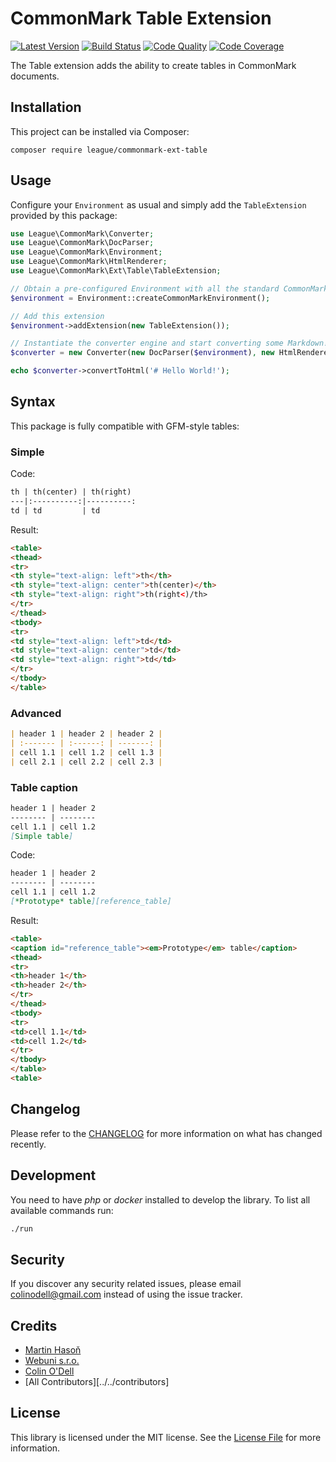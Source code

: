 CommonMark Table Extension
==========================

[![Latest Version](https://img.shields.io/packagist/v/league/commonmark-ext-table.svg?style=flat-square)](https://packagist.org/packages/league/commonmark-ext-table)
[![Build Status](https://img.shields.io/travis/thephpleague/commonmark-ext-table.svg?style=flat-square)](https://travis-ci.org/thephpleague/commonmark-ext-table)
[![Code Quality](https://img.shields.io/scrutinizer/g/thephpleague/commonmark-ext-table.svg?style=flat-square)](https://scrutinizer-ci.com/g/thephpleague/commonmark-ext-table/code-structure)
[![Code Coverage](https://img.shields.io/scrutinizer/coverage/g/thephpleague/commonmark-ext-table.svg?style=flat-square)](https://scrutinizer-ci.com/g/thephpleague/commonmark-ext-table)

The Table extension adds the ability to create tables in CommonMark documents.

Installation
------------

This project can be installed via Composer:

    composer require league/commonmark-ext-table

Usage
-----

Configure your `Environment` as usual and simply add the `TableExtension` provided by this package:

```php
use League\CommonMark\Converter;
use League\CommonMark\DocParser;
use League\CommonMark\Environment;
use League\CommonMark\HtmlRenderer;
use League\CommonMark\Ext\Table\TableExtension;

// Obtain a pre-configured Environment with all the standard CommonMark parsers/renderers ready-to-go
$environment = Environment::createCommonMarkEnvironment();

// Add this extension
$environment->addExtension(new TableExtension());

// Instantiate the converter engine and start converting some Markdown!
$converter = new Converter(new DocParser($environment), new HtmlRenderer($environment));

echo $converter->convertToHtml('# Hello World!');
```

Syntax
------

This package is fully compatible with GFM-style tables:

### Simple

Code:
```markdown
th | th(center) | th(right)
---|:----------:|----------:
td | td         | td
```

Result:
```html
<table>
<thead>
<tr>
<th style="text-align: left">th</th>
<th style="text-align: center">th(center)</th>
<th style="text-align: right">th(right<)/th>
</tr>
</thead>
<tbody>
<tr>
<td style="text-align: left">td</td>
<td style="text-align: center">td</td>
<td style="text-align: right">td</td>
</tr>
</tbody>
</table>
```

### Advanced

```markdown
| header 1 | header 2 | header 2 |
| :------- | :------: | -------: |
| cell 1.1 | cell 1.2 | cell 1.3 |
| cell 2.1 | cell 2.2 | cell 2.3 |
```

### Table caption

```markdown
header 1 | header 2
-------- | --------
cell 1.1 | cell 1.2
[Simple table]
```

Code:
```markdown
header 1 | header 2
-------- | --------
cell 1.1 | cell 1.2
[*Prototype* table][reference_table]
```

Result:
```html
<table>
<caption id="reference_table"><em>Prototype</em> table</caption>
<thead>
<tr>
<th>header 1</th>
<th>header 2</th>
</tr>
</thead>
<tbody>
<tr>
<td>cell 1.1</td>
<td>cell 1.2</td>
</tr>
</tbody>
</table>
<table>
```

Changelog
---------

Please refer to the [CHANGELOG](CHANGELOG.md) for more information on what has changed recently.

Development
-----------

You need to have *php* or *docker* installed to develop the library. To list all available commands run:

```bash
./run
```

Security
--------

If you discover any security related issues, please email colinodell@gmail.com instead of using the issue tracker.

Credits
-------

- [Martin Hasoň](https://github.com/hason)
- [Webuni s.r.o.](https://www.webuni.cz)
- [Colin O'Dell](https://github.com/colinodell)
- [All Contributors][../../contributors]

License
-------

This library is licensed under the MIT license.  See the [License File](LICENSE) for more information.
